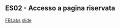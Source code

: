 ## ES02 - Accesso a pagina riservata 
[FBLabs](https://fb-labs.blogspot.com/)
[slide](https://docs.google.com/presentation/d/1K71zOvDv0wAL6V25spjtutcSajsRPhbI1j4I783fy4U/edit?usp=sharing)


